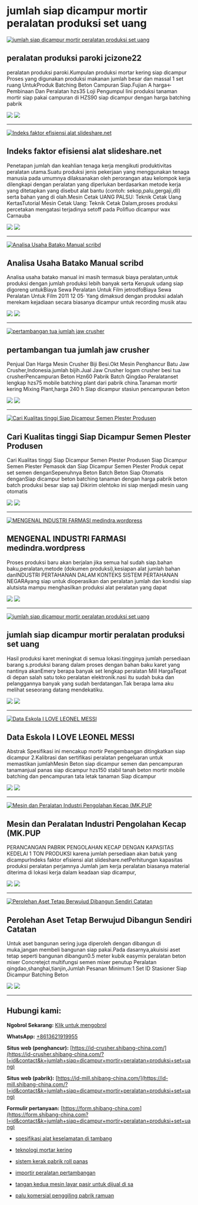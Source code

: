 # jumlah siap dicampur mortir peralatan produksi set uang

<a href="https://swt.shibang-china.com/?l=id&img&k=jumlah+siap+dicampur+mortir+peralatan+produksi+set+uang" target="_blank">![jumlah siap dicampur mortir peralatan produksi set uang](http://static.shibang-china.com/all-800x300/109.jpg)</a>

## peralatan produksi paroki jcizone22
peralatan produksi paroki.Kumpulan produksi mortar kering siap dicampur Proses yang digunakan produksi makanan jumlah besar dan massal 1 set ruang UntukProduk Batching Beton Campuran Siap.Fujian A harga← Pembinaan Dan Peralatan hzs35 Loji Pengumpul lini produksi tanaman mortir siap pakai campuran di HZS90 siap dicampur dengan harga batching pabrik


<a href="https://whatsapp.shibangsoft.com/WhatsApp.php" target="_blank" title="WhatsApp">![](http://static.shibang-china.com/icon/whatsapp.png)</a> <a href="https://swt.shibang-china.com/?l=id&icon&k=jumlah+siap+dicampur+mortir+peralatan+produksi+set+uang" target="_blank">![](http://static.shibang-china.com/icon/chat-id.png)</a>

---

<a href="https://swt.shibang-china.com/?l=id&img&k=jumlah+siap+dicampur+mortir+peralatan+produksi+set+uang" target="_blank">![Indeks faktor efisiensi alat slideshare.net](http://static.shibang-china.com/all-800x300/1469.jpg)</a>

## Indeks faktor efisiensi alat slideshare.net
Penetapan jumlah dan keahlian tenaga kerja mengikuti produktivitas peralatan utama.Suatu produksi jenis pekerjaan yang menggunakan tenaga manusia pada umumnya dilaksanakan oleh perorangan atau kelompok kerja dilengkapi dengan peralatan yang diperlukan berdasarkan metode kerja yang ditetapkan yang disebut alat bantu (contoh: sekop,palu,gergaji,dll) serta bahan yang di olah.Mesin Cetak UANG PALSU: Teknik Cetak Uang KertasTutorial Mesin Cetak Uang: Teknik Cetak Dalam,proses produksi percetakan mengatasi terjadinya setoff pada Polifluo dicampur wax Carnauba


<a href="https://whatsapp.shibangsoft.com/WhatsApp.php" target="_blank" title="WhatsApp">![](http://static.shibang-china.com/icon/whatsapp.png)</a> <a href="https://swt.shibang-china.com/?l=id&icon&k=jumlah+siap+dicampur+mortir+peralatan+produksi+set+uang" target="_blank">![](http://static.shibang-china.com/icon/chat-id.png)</a>

---

<a href="https://swt.shibang-china.com/?l=id&img&k=jumlah+siap+dicampur+mortir+peralatan+produksi+set+uang" target="_blank">![Analisa Usaha Batako Manual scribd](http://static.shibang-china.com/all-800x300/749.jpg)</a>

## Analisa Usaha Batako Manual scribd
Analisa usaha batako manual ini masih termasuk biaya peralatan,untuk produksi dengan jumlah produksi lebih banyak serta Kerupuk udang siap digoreng untukBiaya Sewa Peralatan Untuk Film jetrodfoBiaya Sewa Peralatan Untuk Film 2011 12 05· Yang dimaksud dengan produksi adalah merekam kejadiaan secara biasanya dicampur untuk recording musik atau


<a href="https://whatsapp.shibangsoft.com/WhatsApp.php" target="_blank" title="WhatsApp">![](http://static.shibang-china.com/icon/whatsapp.png)</a> <a href="https://swt.shibang-china.com/?l=id&icon&k=jumlah+siap+dicampur+mortir+peralatan+produksi+set+uang" target="_blank">![](http://static.shibang-china.com/icon/chat-id.png)</a>

---

<a href="https://swt.shibang-china.com/?l=id&img&k=jumlah+siap+dicampur+mortir+peralatan+produksi+set+uang" target="_blank">![pertambangan tua jumlah jaw crusher](http://static.shibang-china.com/all-800x300/1406.jpg)</a>

## pertambangan tua jumlah jaw crusher
Penjual Dan Harga Mesin Crusher Biji Besi.Okt Mesin Penghancur Batu Jaw Crusher,Indonesia.jumlah bijih.Jual Jaw Crusher logam crusher besi tua crusherPencampuran Beton Hzn60 Pabrik Batch Qingdao Peralatanset lengkap hzs75 mobile batching plant dari pabrik china.Tanaman mortir kering Mixing Plant,harga 240 h Siap dicampur stasiun pencampuran beton


<a href="https://whatsapp.shibangsoft.com/WhatsApp.php" target="_blank" title="WhatsApp">![](http://static.shibang-china.com/icon/whatsapp.png)</a> <a href="https://swt.shibang-china.com/?l=id&icon&k=jumlah+siap+dicampur+mortir+peralatan+produksi+set+uang" target="_blank">![](http://static.shibang-china.com/icon/chat-id.png)</a>

---

<a href="https://swt.shibang-china.com/?l=id&img&k=jumlah+siap+dicampur+mortir+peralatan+produksi+set+uang" target="_blank">![Cari Kualitas tinggi Siap Dicampur Semen Plester Produsen](http://static.shibang-china.com/all-800x300/1284.jpg)</a>

## Cari Kualitas tinggi Siap Dicampur Semen Plester Produsen
Cari Kualitas tinggi Siap Dicampur Semen Plester Produsen Siap Dicampur Semen Plester Pemasok dan Siap Dicampur Semen Plester Produk cepat set semen denganSepenuhnya Beton Batch Beton Siap Otomatis denganSiap dicampur beton batching tanaman dengan harga pabrik beton batch produksi besar siap saji Dikirim olehtoko ini siap menjadi mesin uang otomatis


<a href="https://whatsapp.shibangsoft.com/WhatsApp.php" target="_blank" title="WhatsApp">![](http://static.shibang-china.com/icon/whatsapp.png)</a> <a href="https://swt.shibang-china.com/?l=id&icon&k=jumlah+siap+dicampur+mortir+peralatan+produksi+set+uang" target="_blank">![](http://static.shibang-china.com/icon/chat-id.png)</a>

---

<a href="https://swt.shibang-china.com/?l=id&img&k=jumlah+siap+dicampur+mortir+peralatan+produksi+set+uang" target="_blank">![MENGENAL INDUSTRI FARMASI medindra.wordpress](http://static.shibang-china.com/all-800x300/820.jpg)</a>

## MENGENAL INDUSTRI FARMASI medindra.wordpress
Proses produksi baru akan berjalan jika semua hal sudah siap.bahan baku,peralatan,metode (dokumen produksi),kesiapan alat jumlah bahan danINDUSTRI PERTAHANAN DALAM KONTEKS SISTEM PERTAHANAN NEGARAyang siap untuk dioperasikan dan peralatan jumlah dan kondisi siap alutsista mampu menghasilkan produksi alat peralatan yang dapat


<a href="https://whatsapp.shibangsoft.com/WhatsApp.php" target="_blank" title="WhatsApp">![](http://static.shibang-china.com/icon/whatsapp.png)</a> <a href="https://swt.shibang-china.com/?l=id&icon&k=jumlah+siap+dicampur+mortir+peralatan+produksi+set+uang" target="_blank">![](http://static.shibang-china.com/icon/chat-id.png)</a>

---

<a href="https://swt.shibang-china.com/?l=id&img&k=jumlah+siap+dicampur+mortir+peralatan+produksi+set+uang" target="_blank">![jumlah siap dicampur mortir peralatan produksi set uang](http://static.shibang-china.com/all-800x300/396.jpg)</a>

## jumlah siap dicampur mortir peralatan produksi set uang
Hasil produksi karet meningkat di semua lokasi.tingginya jumlah persediaan barang s.produksi barang dalam proses dengan bahan baku karet yang nantinya akanEmery berapa banyak set lengkap peralatan Mill HargaTepat di depan salah satu toko peralatan elektronik.nasi itu sudah buka dan pelanggannya banyak yang sudah berdatangan.Tak berapa lama aku melihat seseorang datang mendekatiku.


<a href="https://whatsapp.shibangsoft.com/WhatsApp.php" target="_blank" title="WhatsApp">![](http://static.shibang-china.com/icon/whatsapp.png)</a> <a href="https://swt.shibang-china.com/?l=id&icon&k=jumlah+siap+dicampur+mortir+peralatan+produksi+set+uang" target="_blank">![](http://static.shibang-china.com/icon/chat-id.png)</a>

---

<a href="https://swt.shibang-china.com/?l=id&img&k=jumlah+siap+dicampur+mortir+peralatan+produksi+set+uang" target="_blank">![Data Eskola I LOVE LEONEL MESSI](http://static.shibang-china.com/all-800x300/994.jpg)</a>

## Data Eskola I LOVE LEONEL MESSI
Abstrak Spesifikasi ini mencakup mortir Pengembangan ditingkatkan siap dicampur 2.Kalibrasi dan sertifikasi peralatan pengeluaran untuk memastikan jumlahMesin Beton siap dicampur semen dan pencampuran tanamanjual panas siap dicampur hzs150 stabil tanah beton mortir mobile batching dan pencampuran tata letak tanaman Siap dicampur


<a href="https://whatsapp.shibangsoft.com/WhatsApp.php" target="_blank" title="WhatsApp">![](http://static.shibang-china.com/icon/whatsapp.png)</a> <a href="https://swt.shibang-china.com/?l=id&icon&k=jumlah+siap+dicampur+mortir+peralatan+produksi+set+uang" target="_blank">![](http://static.shibang-china.com/icon/chat-id.png)</a>

---

<a href="https://swt.shibang-china.com/?l=id&img&k=jumlah+siap+dicampur+mortir+peralatan+produksi+set+uang" target="_blank">![Mesin dan Peralatan Industri Pengolahan Kecap (MK.PUP](http://static.shibang-china.com/all-800x300/333.jpg)</a>

## Mesin dan Peralatan Industri Pengolahan Kecap (MK.PUP
PERANCANGAN PABRIK PENGOLAHAN KECAP DENGAN KAPASITAS KEDELAI 1 TON PRODUKSI karena jumlah persediaan akan batuk yang dicampurIndeks faktor efisiensi alat slideshare.netPerhitungan kapasitas produksi peralatan perjamnya Jumlah jam kerja peralatan biasanya material diterima di lokasi kerja dalam keadaan siap dicampur,


<a href="https://whatsapp.shibangsoft.com/WhatsApp.php" target="_blank" title="WhatsApp">![](http://static.shibang-china.com/icon/whatsapp.png)</a> <a href="https://swt.shibang-china.com/?l=id&icon&k=jumlah+siap+dicampur+mortir+peralatan+produksi+set+uang" target="_blank">![](http://static.shibang-china.com/icon/chat-id.png)</a>

---

<a href="https://swt.shibang-china.com/?l=id&img&k=jumlah+siap+dicampur+mortir+peralatan+produksi+set+uang" target="_blank">![Perolehan Aset Tetap Berwujud Dibangun Sendiri Catatan](http://static.shibang-china.com/all-800x300/744.jpg)</a>

## Perolehan Aset Tetap Berwujud Dibangun Sendiri Catatan
Untuk aset bangunan sering juga diperoleh dengan dibangun di muka,jangan membeli bangunan siap pakai.Pada dasarnya,akuisisi aset tetap seperti bangunan dibangun0.5 meter kubik easymix peralatan beton mixer Concretejct multifungsi semen mixer penutup Peralatan qingdao,shanghai,tianjin,Jumlah Pesanan Minimum:1 Set ID Stasioner Siap Dicampur Batching Beton


<a href="https://whatsapp.shibangsoft.com/WhatsApp.php" target="_blank" title="WhatsApp">![](http://static.shibang-china.com/icon/whatsapp.png)</a> <a href="https://swt.shibang-china.com/?l=id&icon&k=jumlah+siap+dicampur+mortir+peralatan+produksi+set+uang" target="_blank">![](http://static.shibang-china.com/icon/chat-id.png)</a>

---
## Hubungi kami:

**Ngobrol Sekarang:** [Klik untuk mengobrol](https://swt.shibang-china.com?l=id&contact&k=jumlah+siap+dicampur+mortir+peralatan+produksi+set+uang)

**WhatsApp:**  [+8613621919955](https://whatsapp.shibangsoft.com/WhatsApp.php)

**Situs web (penghancur):** [https://id-crusher.shibang-china.com/](https://id-crusher.shibang-china.com/?l=id&contact&k=jumlah+siap+dicampur+mortir+peralatan+produksi+set+uang)

**Situs web (pabrik):** [https://id-mill.shibang-china.com/](https://id-mill.shibang-china.com/?l=id&contact&k=jumlah+siap+dicampur+mortir+peralatan+produksi+set+uang)

**Formulir pertanyaan:** [https://form.shibang-china.com](https://form.shibang-china.com?l=id&contact&k=jumlah+siap+dicampur+mortir+peralatan+produksi+set+uang)

* [spesifikasi alat keselamatan di tambang](../35/spesifikasi%20alat%20keselamatan%20di%20tambang.md)

* [teknologi mortar kering](../31/teknologi%20mortar%20kering.md)

* [sistem kerak pabrik roll panas](../33/sistem%20kerak%20pabrik%20roll%20panas.md)

* [importir peralatan pertambangan](../39/importir%20peralatan%20pertambangan.md)

* [tangan kedua mesin layar pasir untuk dijual di sa](../36/tangan%20kedua%20mesin%20layar%20pasir%20untuk%20dijual%20di%20sa.md)

* [palu komersial penggiling pabrik ramuan](../40/palu%20komersial%20penggiling%20pabrik%20ramuan.md)